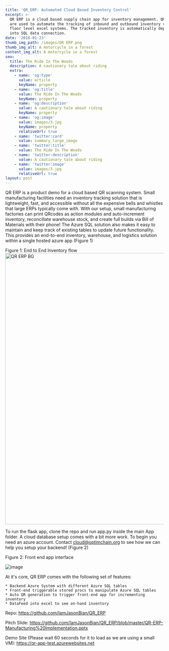```yaml
---
title: 'QR_ERP: Automated Cloud Based Inventory Control'
excerpt: >-
  QR ERP is a cloud based supply chain app for inventory management. QR codes
  are used to automate the tracking of inbound and outbound inventory versus
  floor level excel systems. The tracked inventory is automatically deployed
  into SQL data connection.
date: '2018-01-23'
thumb_img_path: /images/QR ERP.png
thumb_img_alt: A motorcycle in a forest
content_img_alt: A motorcycle in a forest
seo:
  title: The Ride In The Woods
  description: A cautionary tale about riding
  extra:
    - name: 'og:type'
      value: article
      keyName: property
    - name: 'og:title'
      value: The Ride In The Woods
      keyName: property
    - name: 'og:description'
      value: A cautionary tale about riding
      keyName: property
    - name: 'og:image'
      value: images/3.jpg
      keyName: property
      relativeUrl: true
    - name: 'twitter:card'
      value: summary_large_image
    - name: 'twitter:title'
      value: The Ride In The Woods
    - name: 'twitter:description'
      value: A cautionary tale about riding
    - name: 'twitter:image'
      value: images/3.jpg
      relativeUrl: true
layout: post
---
```

QR ERP is a product demo for a cloud based QR scanning system. Small manufacturing facilities need an inventory tracking solution that is lightweight, fast, and accessible without all the expensive bells and whistles that large ERPs typically come with. With our setup, small manufacturing factories can print QRcodes as action modules and auto-increment inventory, reconcillate warehouse stock, and create full builds via Bill of Materials with their phone! The Azure SQL solution also makes it easy to maintain and keep track of existing tables to update future functionality. This provides an end-to-end inventory, warehouse, and logistics solution within a single hosted azure app (Figure 1)

Figure 1: End to End Inventory flow
<img width="863" alt="QR ERP BG" src="https://user-images.githubusercontent.com/16582383/118562065-df697900-b720-11eb-9fa6-c8a76dfc289c.PNG">

To run the flask app, clone the repo and run app.py inside the main App folder. A cloud database setup comes with a bit more work. To begin you need an azure account. Contact cloud@optimchain.org to see how we can help you setup your backend! (Figure 2)

Figure 2: Front end app interface

![image](https://user-images.githubusercontent.com/16582383/118562976-974b5600-b722-11eb-85da-b22b557fa781.png)

At it's core, QR ERP comes with the following set of features:

    * Backend Azure System with different Azure SQL tables
    * Front-end triggerable stored procs to manipulate Azure SQL tables
    * Auto QR generation to trigger front-end app for incrementing inventory
    * DataFeed into excel to see on-hand inventory

Repo: <https://github.com/IamJasonBian/QR_ERP>

Pitch Slide: <https://github.com/IamJasonBian/QR_ERP/blob/master/QR-ERP-Manufacturing%20Implementation.pptx>

Demo Site (Please wait 60 seconds for it to load as we are using a small VM): <https://qr-app-test.azurewebsites.net>
